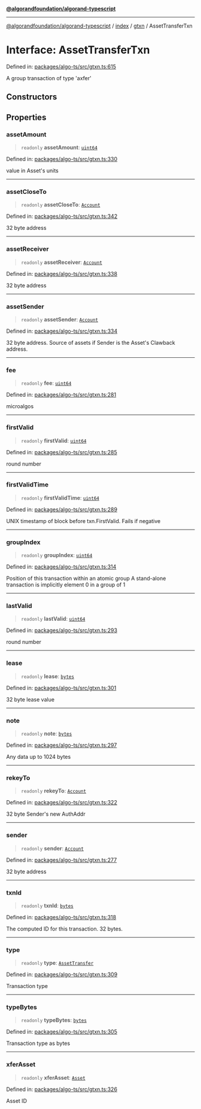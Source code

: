 [**@algorandfoundation/algorand-typescript**](../../../../README.md)

***

[@algorandfoundation/algorand-typescript](../../../../README.md) / [index](../../../README.md) / [gtxn](../README.md) / AssetTransferTxn

# Interface: AssetTransferTxn

Defined in: [packages/algo-ts/src/gtxn.ts:615](https://github.com/algorandfoundation/puya-ts/blob/main/packages/algo-ts/src/gtxn.ts#L615)

A group transaction of type 'axfer'

## Constructors

## Properties

### assetAmount

> `readonly` **assetAmount**: [`uint64`](../../../type-aliases/uint64.md)

Defined in: [packages/algo-ts/src/gtxn.ts:330](https://github.com/algorandfoundation/puya-ts/blob/main/packages/algo-ts/src/gtxn.ts#L330)

value in Asset's units

***

### assetCloseTo

> `readonly` **assetCloseTo**: [`Account`](../../../type-aliases/Account.md)

Defined in: [packages/algo-ts/src/gtxn.ts:342](https://github.com/algorandfoundation/puya-ts/blob/main/packages/algo-ts/src/gtxn.ts#L342)

32 byte address

***

### assetReceiver

> `readonly` **assetReceiver**: [`Account`](../../../type-aliases/Account.md)

Defined in: [packages/algo-ts/src/gtxn.ts:338](https://github.com/algorandfoundation/puya-ts/blob/main/packages/algo-ts/src/gtxn.ts#L338)

32 byte address

***

### assetSender

> `readonly` **assetSender**: [`Account`](../../../type-aliases/Account.md)

Defined in: [packages/algo-ts/src/gtxn.ts:334](https://github.com/algorandfoundation/puya-ts/blob/main/packages/algo-ts/src/gtxn.ts#L334)

32 byte address. Source of assets if Sender is the Asset's Clawback address.

***

### fee

> `readonly` **fee**: [`uint64`](../../../type-aliases/uint64.md)

Defined in: [packages/algo-ts/src/gtxn.ts:281](https://github.com/algorandfoundation/puya-ts/blob/main/packages/algo-ts/src/gtxn.ts#L281)

microalgos

***

### firstValid

> `readonly` **firstValid**: [`uint64`](../../../type-aliases/uint64.md)

Defined in: [packages/algo-ts/src/gtxn.ts:285](https://github.com/algorandfoundation/puya-ts/blob/main/packages/algo-ts/src/gtxn.ts#L285)

round number

***

### firstValidTime

> `readonly` **firstValidTime**: [`uint64`](../../../type-aliases/uint64.md)

Defined in: [packages/algo-ts/src/gtxn.ts:289](https://github.com/algorandfoundation/puya-ts/blob/main/packages/algo-ts/src/gtxn.ts#L289)

UNIX timestamp of block before txn.FirstValid. Fails if negative

***

### groupIndex

> `readonly` **groupIndex**: [`uint64`](../../../type-aliases/uint64.md)

Defined in: [packages/algo-ts/src/gtxn.ts:314](https://github.com/algorandfoundation/puya-ts/blob/main/packages/algo-ts/src/gtxn.ts#L314)

Position of this transaction within an atomic group
A stand-alone transaction is implicitly element 0 in a group of 1

***

### lastValid

> `readonly` **lastValid**: [`uint64`](../../../type-aliases/uint64.md)

Defined in: [packages/algo-ts/src/gtxn.ts:293](https://github.com/algorandfoundation/puya-ts/blob/main/packages/algo-ts/src/gtxn.ts#L293)

round number

***

### lease

> `readonly` **lease**: [`bytes`](../../../type-aliases/bytes.md)

Defined in: [packages/algo-ts/src/gtxn.ts:301](https://github.com/algorandfoundation/puya-ts/blob/main/packages/algo-ts/src/gtxn.ts#L301)

32 byte lease value

***

### note

> `readonly` **note**: [`bytes`](../../../type-aliases/bytes.md)

Defined in: [packages/algo-ts/src/gtxn.ts:297](https://github.com/algorandfoundation/puya-ts/blob/main/packages/algo-ts/src/gtxn.ts#L297)

Any data up to 1024 bytes

***

### rekeyTo

> `readonly` **rekeyTo**: [`Account`](../../../type-aliases/Account.md)

Defined in: [packages/algo-ts/src/gtxn.ts:322](https://github.com/algorandfoundation/puya-ts/blob/main/packages/algo-ts/src/gtxn.ts#L322)

32 byte Sender's new AuthAddr

***

### sender

> `readonly` **sender**: [`Account`](../../../type-aliases/Account.md)

Defined in: [packages/algo-ts/src/gtxn.ts:277](https://github.com/algorandfoundation/puya-ts/blob/main/packages/algo-ts/src/gtxn.ts#L277)

32 byte address

***

### txnId

> `readonly` **txnId**: [`bytes`](../../../type-aliases/bytes.md)

Defined in: [packages/algo-ts/src/gtxn.ts:318](https://github.com/algorandfoundation/puya-ts/blob/main/packages/algo-ts/src/gtxn.ts#L318)

The computed ID for this transaction. 32 bytes.

***

### type

> `readonly` **type**: [`AssetTransfer`](../../../enumerations/TransactionType.md#assettransfer)

Defined in: [packages/algo-ts/src/gtxn.ts:309](https://github.com/algorandfoundation/puya-ts/blob/main/packages/algo-ts/src/gtxn.ts#L309)

Transaction type

***

### typeBytes

> `readonly` **typeBytes**: [`bytes`](../../../type-aliases/bytes.md)

Defined in: [packages/algo-ts/src/gtxn.ts:305](https://github.com/algorandfoundation/puya-ts/blob/main/packages/algo-ts/src/gtxn.ts#L305)

Transaction type as bytes

***

### xferAsset

> `readonly` **xferAsset**: [`Asset`](../../../type-aliases/Asset.md)

Defined in: [packages/algo-ts/src/gtxn.ts:326](https://github.com/algorandfoundation/puya-ts/blob/main/packages/algo-ts/src/gtxn.ts#L326)

Asset ID
